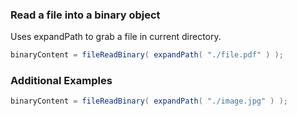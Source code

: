 ### Read a file into a binary object

Uses expandPath to grab a file in current directory.


```java
binaryContent = fileReadBinary( expandPath( "./file.pdf" ) );

```


### Additional Examples


```java
binaryContent = fileReadBinary( expandPath( "./image.jpg" ) );

```


